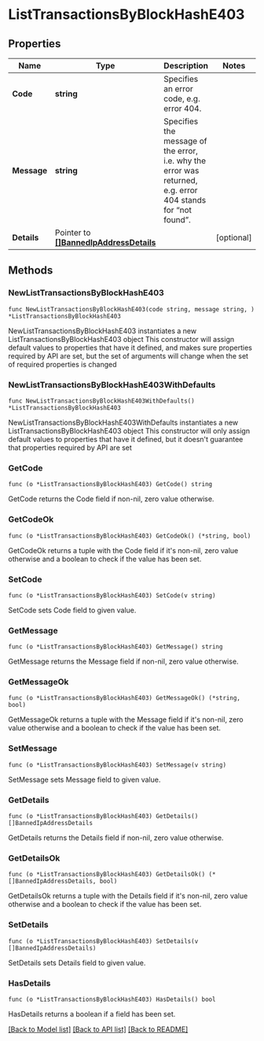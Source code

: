 # ListTransactionsByBlockHashE403

## Properties

Name | Type | Description | Notes
------------ | ------------- | ------------- | -------------
**Code** | **string** | Specifies an error code, e.g. error 404. | 
**Message** | **string** | Specifies the message of the error, i.e. why the error was returned, e.g. error 404 stands for “not found”. | 
**Details** | Pointer to [**[]BannedIpAddressDetails**](BannedIpAddressDetails.md) |  | [optional] 

## Methods

### NewListTransactionsByBlockHashE403

`func NewListTransactionsByBlockHashE403(code string, message string, ) *ListTransactionsByBlockHashE403`

NewListTransactionsByBlockHashE403 instantiates a new ListTransactionsByBlockHashE403 object
This constructor will assign default values to properties that have it defined,
and makes sure properties required by API are set, but the set of arguments
will change when the set of required properties is changed

### NewListTransactionsByBlockHashE403WithDefaults

`func NewListTransactionsByBlockHashE403WithDefaults() *ListTransactionsByBlockHashE403`

NewListTransactionsByBlockHashE403WithDefaults instantiates a new ListTransactionsByBlockHashE403 object
This constructor will only assign default values to properties that have it defined,
but it doesn't guarantee that properties required by API are set

### GetCode

`func (o *ListTransactionsByBlockHashE403) GetCode() string`

GetCode returns the Code field if non-nil, zero value otherwise.

### GetCodeOk

`func (o *ListTransactionsByBlockHashE403) GetCodeOk() (*string, bool)`

GetCodeOk returns a tuple with the Code field if it's non-nil, zero value otherwise
and a boolean to check if the value has been set.

### SetCode

`func (o *ListTransactionsByBlockHashE403) SetCode(v string)`

SetCode sets Code field to given value.


### GetMessage

`func (o *ListTransactionsByBlockHashE403) GetMessage() string`

GetMessage returns the Message field if non-nil, zero value otherwise.

### GetMessageOk

`func (o *ListTransactionsByBlockHashE403) GetMessageOk() (*string, bool)`

GetMessageOk returns a tuple with the Message field if it's non-nil, zero value otherwise
and a boolean to check if the value has been set.

### SetMessage

`func (o *ListTransactionsByBlockHashE403) SetMessage(v string)`

SetMessage sets Message field to given value.


### GetDetails

`func (o *ListTransactionsByBlockHashE403) GetDetails() []BannedIpAddressDetails`

GetDetails returns the Details field if non-nil, zero value otherwise.

### GetDetailsOk

`func (o *ListTransactionsByBlockHashE403) GetDetailsOk() (*[]BannedIpAddressDetails, bool)`

GetDetailsOk returns a tuple with the Details field if it's non-nil, zero value otherwise
and a boolean to check if the value has been set.

### SetDetails

`func (o *ListTransactionsByBlockHashE403) SetDetails(v []BannedIpAddressDetails)`

SetDetails sets Details field to given value.

### HasDetails

`func (o *ListTransactionsByBlockHashE403) HasDetails() bool`

HasDetails returns a boolean if a field has been set.


[[Back to Model list]](../README.md#documentation-for-models) [[Back to API list]](../README.md#documentation-for-api-endpoints) [[Back to README]](../README.md)


